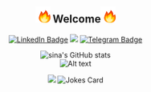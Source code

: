 
<div align="center">
  
<h2> <img src="fire.gif" width="30"> Welcome<img src="fire.gif" width="30"></h2>


  [![LinkedIn Badge](https://img.shields.io/badge/-LinkedIn-0077B5?style=flat-square&logo=linkedin&logoColor=white&link=https://www.linkedin.com/in/sina-nejadebrahim/)](https://www.linkedin.com/in/sina-nejadebrahim/)
   ![](https://komarev.com/ghpvc/?username=sinanejadebrahim)
[![Telegram Badge](https://img.shields.io/badge/-Telegram-0088cc?style=flat-square&logo=Telegram&logoColor=white&link=https://t.me/sinanejadebrahim)](https://t.me/sinanejadebrahim)

 
  <p align="center">

</p>

![sina's GitHub stats](https://github-readme-stats.vercel.app/api?username=sinanejadebrahim&show_icons=true)<br>
![Alt text](https://spotify-recently-played-readme.vercel.app/api?user=md65edk7o3bn7qbmjyzwqqm4u)


  <img src="https://readme-jokes.vercel.app/api?bgColor=%23073b4c&textColor=%2306d6a0&aColor=%2306d6a0&borderColor=%2306d6a0" /> 
  <img src="https://readme-jokes.vercel.app/api" alt="Jokes Card" /></br>

 

</div>
